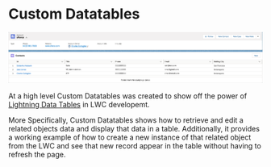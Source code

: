 # Custom Datatables
![contactList-Image](contactRelatedListImage.png)

At a high level Custom Datatables was created to show off the power of [Lightning Data Tables](https://developer.salesforce.com/docs/component-library/bundle/lightning-datatable/example) in LWC developemt. 

More Specifically, Custom Datatables shows how to retrieve and edit a related objects data and display that data in a table. Additionally, it provides a working example of how to create a new instance of that related object from the LWC and see that new record appear in the table without having to refresh the page.





